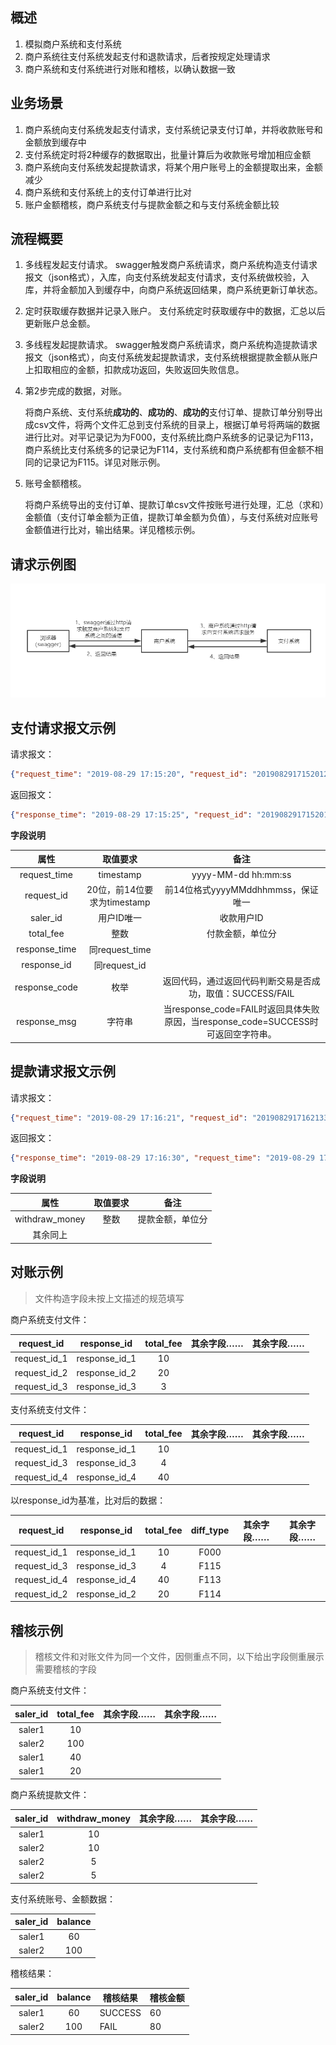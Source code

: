 ## 概述
1. 模拟商户系统和支付系统
2. 商户系统往支付系统发起支付和退款请求，后者按规定处理请求
3. 商户系统和支付系统进行对账和稽核，以确认数据一致

## 业务场景

1. 商户系统向支付系统发起支付请求，支付系统记录支付订单，并将收款账号和金额放到缓存中
2. 支付系统定时将2种缓存的数据取出，批量计算后为收款账号增加相应金额
3. 商户系统向支付系统发起提款请求，将某个用户账号上的金额提取出来，金额减少
4. 商户系统和支付系统上的支付订单进行比对
5. 账户金额稽核，商户系统支付与提款金额之和与支付系统金额比较

## 流程概要

1. 多线程发起支付请求。
  swagger触发商户系统请求，商户系统构造支付请求报文（json格式），入库，向支付系统发起支付请求，支付系统做校验，入库，并将金额加入到缓存中，向商户系统返回结果，商户系统更新订单状态。

2. 定时获取缓存数据并记录入账户。
  支付系统定时获取缓存中的数据，汇总以后更新账户总金额。

3. 多线程发起提款请求。
  swagger触发商户系统请求，商户系统构造提款请求报文（json格式），向支付系统发起提款请求，支付系统根据提款金额从账户上扣取相应的金额，扣款成功返回，失败返回失败信息。

4. 第2步完成的数据，对账。

   将商户系统、支付系统**成功的**、**成功的**、**成功的**支付订单、提款订单分别导出成csv文件，将两个文件汇总到支付系统的目录上，根据订单号将两端的数据进行比对。对平记录记为为F000，支付系统比商户系统多的记录记为F113，商户系统比支付系统多的记录记为F114，支付系统和商户系统都有但金额不相同的记录记为F115。详见对账示例。

5. 账号金额稽核。

   将商户系统导出的支付订单、提款订单csv文件按账号进行处理，汇总（求和）金额值（支付订单金额为正值，提款订单金额为负值），与支付系统对应账号金额值进行比对，输出结果。详见稽核示例。
   
## 请求示例图
![请求示例图](https://github.com/wenxiao156/IOCDemo/blob/master/%E8%AF%B7%E6%B1%82%E7%A4%BA%E4%BE%8B.png)

## 支付请求报文示例

请求报文：
```json
{"request_time": "2019-08-29 17:15:20", "request_id": "20190829171520123456", "saler_id": "saler2", "total_fee": "100"}
```
返回报文：

```json
{"response_time": "2019-08-29 17:15:25", "request_id": "20190829171520123456", "response_id": "20190829171525654321", "saler_id": "saler2", "total_fee": "100", "reponse_code": "SUCCESS", "response_msg": "OK"}
```



**字段说明**

|     属性      |          取值要求           |                             备注                             |
| :-----------: | :-------------------------: | :----------------------------------------------------------: |
| request_time  |          timestamp          |                     yyyy-MM-dd hh:mm:ss                      |
|  request_id   | 20位，前14位要求为timestamp |              前14位格式yyyyMMddhhmmss，保证唯一              |
|   saler_id    |         用户ID唯一          |                          收款用户ID                          |
|   total_fee   |            整数             |                       付款金额，单位分                       |
| response_time |       同request_time        |                                                              |
|  response_id  |        同request_id         |                                                              |
| response_code  |            枚举             |  返回代码，通过返回代码判断交易是否成功，取值：SUCCESS/FAIL  |
|  response_msg  |           字符串            | 当response_code=FAIL时返回具体失败原因，当response_code=SUCCESS时可返回空字符串。 |



## 提款请求报文示例
请求报文：
```json
{"request_time": "2019-08-29 17:16:21", "request_id": "20190829171621334455", "withdraw_money": "100", "saler_id": "saler1"}
```
返回报文：

```json
{"response_time": "2019-08-29 17:16:30", "request_time": "2019-08-29 17:16:21", "request_id": "20190829171621334455", "withdraw_money": "100", "saler_id": "saler1", "response_id": "20190829171630554433", "reponse_code": "FAIL", "response_msg": "账户余额不足，提款失败"}
```

**字段说明**

|      属性      | 取值要求 |       备注       |
| :------------: | :------: | :--------------: |
| withdraw_money |   整数   | 提款金额，单位分 |
|    其余同上    |          |                  |



## 对账示例

> 文件构造字段未按上文描述的规范填写

商户系统支付文件：

|      request_id      | response_id |       total_fee       |    其余字段……   | 其余字段…… |
| :------------: | :------: | :--------------: | :------: | -------------- |
| request_id_1 | response_id_1 | 10 | |  |
| request_id_2 | response_id_2 | 20 | |  |
| request_id_3 | response_id_3 | 3 | |  |

支付系统支付文件：

|      request_id      | response_id |       total_fee       |    其余字段……   | 其余字段…… |
| :------------: | :------: | :--------------: | :------: | -------------- |
| request_id_1 | response_id_1 | 10 | |  |
| request_id_3 | response_id_3 | 4 | |  |
| request_id_4 | response_id_4 | 40 | |  |

以response_id为基准，比对后的数据：

|      request_id      | response_id |       total_fee       | diff_type | 其余字段…… | 其余字段…… |
| :------------: | :------: | :--------------: | :------: | -------------- | -------------- |
| request_id_1 | response_id_1 | 10 | F000 |  |  |
| request_id_3 | response_id_3 | 4 | F115 |  |  |
| request_id_4 | response_id_4 | 40 | F113 |  |  |
| request_id_2 | response_id_2 | 20 | F114 | |  |

## 稽核示例

> 稽核文件和对账文件为同一个文件，因侧重点不同，以下给出字段侧重展示需要稽核的字段

商户系统支付文件：

| saler_id | total_fee | 其余字段…… | 其余字段…… |
| :------: | :-------: | ---------- | ---------- |
|  saler1  |    10     |            |            |
|  saler2  |    100    |            |            |
|  saler1  |    40     |            |            |
|  saler1  |    20     |            |            |

商户系统提款文件：

| saler_id | withdraw_money | 其余字段…… | 其余字段…… |
| :------: | :------------: | ---------- | ---------- |
|  saler1  |       10       |            |            |
|  saler2  |       10       |            |            |
|  saler2  |       5        |            |            |
|  saler2  |       5        |            |            |

支付系统账号、金额数据：

| saler_id | balance |
| :------: | :-----: |
|  saler1  |   60    |
|  saler2  |   100   |

稽核结果：

| saler_id | balance | 稽核结果 | 稽核金额 |
| :------: | :------------: | ---------- | ---------- |
|  saler1  |       60       |   SUCCESS         |   60         |
|  saler2  |       100       |     FAIL       |      80      |
